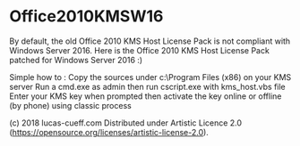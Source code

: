 # Office2010KMSW16
By default, the old Office 2010 KMS Host License Pack is not compliant with Windows Server 2016.
Here is the Office 2010 KMS Host License Pack patched for Windows Server 2016 :)

Simple how to :
Copy the sources under c:\Program Files (x86) on your KMS server
Run a cmd.exe as admin then run cscript.exe with kms_host.vbs file
Enter your KMS key when prompted then activate the key online or offline (by phone) using classic process

(c) 2018 lucas-cueff.com Distributed under Artistic Licence 2.0 (https://opensource.org/licenses/artistic-license-2.0).

